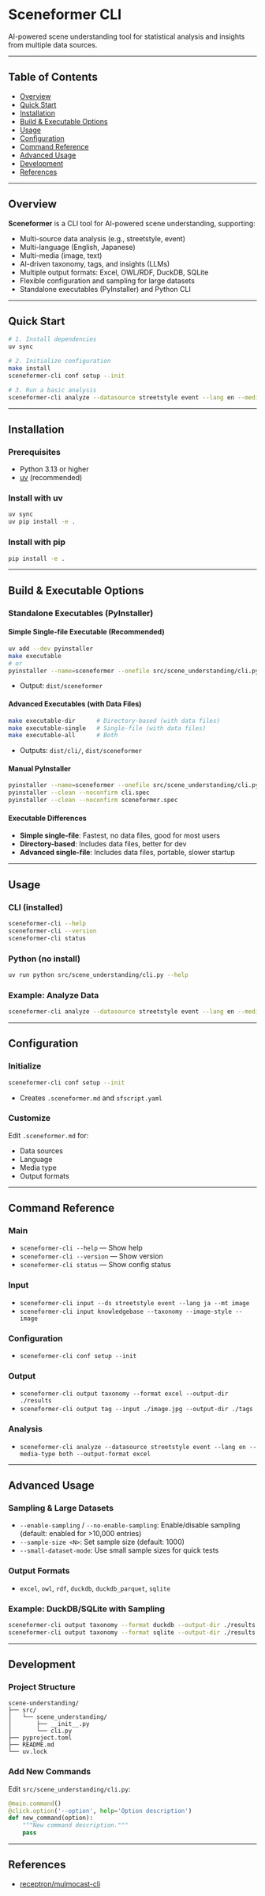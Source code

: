 # Sceneformer CLI

AI-powered scene understanding tool for statistical analysis and insights from multiple data sources.

---

## Table of Contents
- [Overview](#overview)
- [Quick Start](#quick-start)
- [Installation](#installation)
- [Build & Executable Options](#build--executable-options)
- [Usage](#usage)
- [Configuration](#configuration)
- [Command Reference](#command-reference)
- [Advanced Usage](#advanced-usage)
- [Development](#development)
- [References](#references)

---

## Overview

**Sceneformer** is a CLI tool for AI-powered scene understanding, supporting:
- Multi-source data analysis (e.g., streetstyle, event)
- Multi-language (English, Japanese)
- Multi-media (image, text)
- AI-driven taxonomy, tags, and insights (LLMs)
- Multiple output formats: Excel, OWL/RDF, DuckDB, SQLite
- Flexible configuration and sampling for large datasets
- Standalone executables (PyInstaller) and Python CLI

---

## Quick Start

```bash
# 1. Install dependencies
uv sync

# 2. Initialize configuration
make install
sceneformer-cli conf setup --init

# 3. Run a basic analysis
sceneformer-cli analyze --datasource streetstyle event --lang en --media-type both --output-format excel
```

---

## Installation

### Prerequisites
- Python 3.13 or higher
- [uv](https://github.com/astral-sh/uv) (recommended)

### Install with uv
```bash
uv sync
uv pip install -e .
```

### Install with pip
```bash
pip install -e .
```

---

## Build & Executable Options

### Standalone Executables (PyInstaller)

#### Simple Single-file Executable (Recommended)
```bash
uv add --dev pyinstaller
make executable
# or
pyinstaller --name=sceneformer --onefile src/scene_understanding/cli.py
```
- Output: `dist/sceneformer`

#### Advanced Executables (with Data Files)
```bash
make executable-dir      # Directory-based (with data files)
make executable-single   # Single-file (with data files)
make executable-all      # Both
```
- Outputs: `dist/cli/`, `dist/sceneformer`

#### Manual PyInstaller
```bash
pyinstaller --name=sceneformer --onefile src/scene_understanding/cli.py
pyinstaller --clean --noconfirm cli.spec
pyinstaller --clean --noconfirm sceneformer.spec
```

#### Executable Differences
- **Simple single-file**: Fastest, no data files, good for most users
- **Directory-based**: Includes data files, better for dev
- **Advanced single-file**: Includes data files, portable, slower startup

---

## Usage

### CLI (installed)
```bash
sceneformer-cli --help
sceneformer-cli --version
sceneformer-cli status
```

### Python (no install)
```bash
uv run python src/scene_understanding/cli.py --help
```

### Example: Analyze Data
```bash
sceneformer-cli analyze --datasource streetstyle event --lang en --media-type both --output-format excel
```

---

## Configuration

### Initialize
```bash
sceneformer-cli conf setup --init
```
- Creates `.sceneformer.md` and `sfscript.yaml`

### Customize
Edit `.sceneformer.md` for:
- Data sources
- Language
- Media type
- Output formats

---

## Command Reference

### Main
- `sceneformer-cli --help` — Show help
- `sceneformer-cli --version` — Show version
- `sceneformer-cli status` — Show config status

### Input
- `sceneformer-cli input --ds streetstyle event --lang ja --mt image`
- `sceneformer-cli input knowledgebase --taxonomy --image-style --image`

### Configuration
- `sceneformer-cli conf setup --init`

### Output
- `sceneformer-cli output taxonomy --format excel --output-dir ./results`
- `sceneformer-cli output tag --input ./image.jpg --output-dir ./tags`

### Analysis
- `sceneformer-cli analyze --datasource streetstyle event --lang en --media-type both --output-format excel`

---

## Advanced Usage

### Sampling & Large Datasets
- `--enable-sampling` / `--no-enable-sampling`: Enable/disable sampling (default: enabled for >10,000 entries)
- `--sample-size <N>`: Set sample size (default: 1000)
- `--small-dataset-mode`: Use small sample sizes for quick tests

### Output Formats
- `excel`, `owl`, `rdf`, `duckdb`, `duckdb_parquet`, `sqlite`

### Example: DuckDB/SQLite with Sampling
```bash
sceneformer-cli output taxonomy --format duckdb --output-dir ./results --input data/01_raw/instances_attributes_train2020.json --sample-size 500
sceneformer-cli output taxonomy --format sqlite --output-dir ./results --input data/01_raw/instances_attributes_train2020.json --small-dataset-mode
```

---

## Development

### Project Structure
```
scene-understanding/
├── src/
│   └── scene_understanding/
│       ├── __init__.py
│       └── cli.py
├── pyproject.toml
├── README.md
└── uv.lock
```

### Add New Commands
Edit `src/scene_understanding/cli.py`:
```python
@main.command()
@click.option('--option', help='Option description')
def new_command(option):
    """New command description."""
    pass
```

---

## References
- [receptron/mulmocast-cli](https://github.com/receptron/mulmocast-cli)